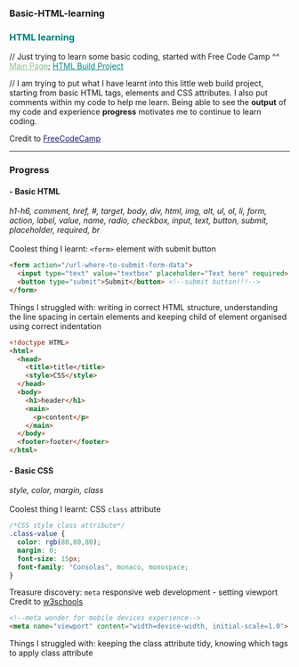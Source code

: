 ### Basic-HTML-learning
### <span style="color: Teal;"><strong>HTML learning</strong></span><br>
// Just trying to learn some basic coding, started with Free Code Camp ^^
<a href="https://mcjoules.github.io/html-learning" style="color: DarkSeaGreen;">Main Page</a>;
<a href="https://mcjoules.github.io/html-learning/htmlbasic" target="_blank" style="color: Teal;"> HTML Build Project</a>

// I am trying to put what I have learnt into this little web build project, starting from basic HTML tags, elements and CSS attributes. I also put comments within my code to help me learn. Being able to see the <b>output</b> of my code and experience <b>progress</b> motivates me to continue to learn coding.

Credit to <a href="https://www.freecodecamp.org/" target="_blank" style="color: MidnightBlue">FreeCodeCamp<a>

---
### **Progress**

#### - Basic HTML ####
*h1-h6, comment, href, #, target, body, div, html, img, alt, ul, ol, li, form, action, label, value, name, radio, checkbox, input, text, button, submit, placeholder, required, br*<br>
<br>
Coolest thing I learnt: `<form>` element with submit button
```html
<form action="/url-where-to-submit-form-data">
  <input type="text" value="textbox" placeholder="Text here" required> <!--required attribute, required before submit-->
  <button type="submit">Submit</button> <!--submit button!!!-->
</form>
```
Things I struggled with: writing in correct HTML structure, understanding the line spacing in certain elements and keeping child of element organised using correct indentation
```html
<!doctype HTML>
<html>
  <head>
    <title>title</title>
    <style>CSS</style>
  </head>
  <body>
    <h1>header</h1>
    <main>
      <p>content</p>
    </main>
  </body>
  <footer>footer</footer>
</html>
```

#### - Basic CSS ####
*style, color, margin, class*<br>
<br>
Coolest thing I learnt: CSS `class` attribute
```css
/*CSS style class attribute*/
.class-value {
  color: rgb(80,80,80);
  margin: 0;
  font-size: 15px;
  font-family: "Consolas", monaco, monospace;
}
```

Treasure discovery: `meta` responsive web development - setting viewport <br>
Credit to <a href="https://www.w3schools.com/css/css_rwd_viewport.asp" target="_blank">w3schools</a>
```html
<!--meta wonder for mobile devices experience-->
<meta name="viewport" content="width=device-width, initial-scale=1.0">
```
Things I struggled with: keeping the class attribute tidy, knowing which tags to apply class attribute
